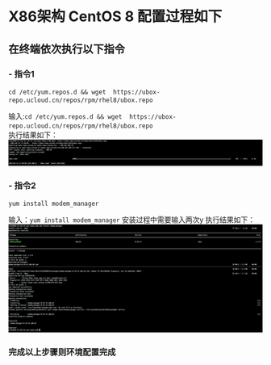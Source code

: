 # X86架构 CentOS 8 配置过程如下


## 在终端依次执行以下指令

### - **指令1**
    cd /etc/yum.repos.d && wget  https://ubox-repo.ucloud.cn/repos/rpm/rhel8/ubox.repo

输入:`cd /etc/yum.repos.d && wget  https://ubox-repo.ucloud.cn/repos/rpm/rhel8/ubox.repo`                          
执行结果如下：
  ![](../images/centos8_x86_1.png)

### - **指令2**
    yum install modem_manager

输入：`yum install modem_manager` 安装过程中需要输入两次y
执行结果如下：
  ![](../images/centos8_x86_2.png)

### **完成以上步骤则环境配置完成**